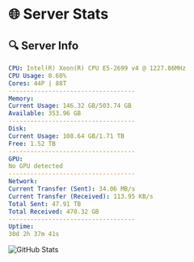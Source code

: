 # 🌐 Server Stats
## 🔍 Server Info
```yaml
CPU: Intel(R) Xeon(R) CPU E5-2699 v4 @ 1227.86MHz
CPU Usage: 0.60%
Cores: 44P | 88T
-----------------------------------
Memory:
Current Usage: 146.32 GB/503.74 GB
Available: 353.96 GB
-----------------------------------
Disk:
Current Usage: 108.64 GB/1.71 TB
Free: 1.52 TB
-----------------------------------
GPU:
No GPU detected
-----------------------------------
Network:
Current Transfer (Sent): 34.06 MB/s
Current Transfer (Received): 113.95 KB/s
Total Sent: 47.91 TB
Total Received: 470.32 GB
-----------------------------------
Uptime:
30d 2h 37m 41s
```
![GitHub Stats](https://img.shields.io/badge/Updated-2025-04-07_00:00:30-blue)